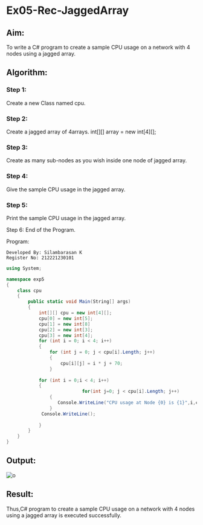 # Ex05-Rec-JaggedArray
## Aim:
To write a C# program to create a sample CPU usage on a network with 4 nodes using a jagged array.
## Algorithm:
### Step 1:
Create a new Class named cpu.

### Step 2:
Create a jagged array of 4arrays.
int[][] array = new int[4][];
### Step 3:
Create as many sub-nodes as you wish inside one node of jagged array.

### Step 4:
Give the sample CPU usage in the jagged array.

### Step 5:
Print the sample CPU usage in the jagged array.

Step 6:
End of the Program.

Program:
```
Developed By: Silambarasan K
Register No: 212221230101
```
```c#
using System;

namespace exp5
{
    class cpu
    {
        public static void Main(String[] args)
        {
            int[][] cpu = new int[4][];
            cpu[0] = new int[5];
            cpu[1] = new int[8]
            cpu[2] = new int[3];
            cpu[3] = new int[4];
            for (int i = 0; i < 4; i++)
            {
                for (int j = 0; j < cpu[i].Length; j++)
                {
                    cpu[i][j] = i * j + 70;                
                }
    
            for (int i = 0;i < 4; i++)
            {
                            for(int j=0; j < cpu[i].Length; j++)
                {
                   Console.WriteLine("CPU usage at Node {0} is {1}",i,cpu[i][j]);                   
                }
             Console.WriteLine();
             
            }
        }
    }
}
```

## Output:
![o](https://user-images.githubusercontent.com/93427237/230870391-2ca1ea39-27e6-4166-a3af-ff6710b2bfef.png)

## Result:
Thus,C# program to create a sample CPU usage on a network with 4 nodes using a jagged array is executed successfully.
